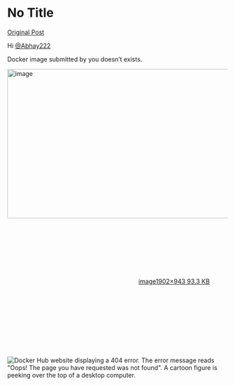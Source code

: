 # No Title

[Original Post](https://discourse.onlinedegree.iitm.ac.in/t/171141/339)

<p>Hi <a class="mention" href="/u/abhay222">@Abhay222</a></p>
<p>Docker image submitted by you doesn’t exists.</p>
<p><div class="lightbox-wrapper"><a class="lightbox" href="https://europe1.discourse-cdn.com/flex013/uploads/iitm/original/3X/f/6/f633d628d646e068273aef8682b5405527cabb65.png" data-download-href="/uploads/short-url/z80w3xlHyTgN8aLgm9GStYGi7mB.png?dl=1" title="image" rel="noopener nofollow ugc"><img src="https://europe1.discourse-cdn.com/flex013/uploads/iitm/optimized/3X/f/6/f633d628d646e068273aef8682b5405527cabb65_2_690x342.png" alt="image" data-base62-sha1="z80w3xlHyTgN8aLgm9GStYGi7mB" width="690" height="342" srcset="https://europe1.discourse-cdn.com/flex013/uploads/iitm/optimized/3X/f/6/f633d628d646e068273aef8682b5405527cabb65_2_690x342.png, https://europe1.discourse-cdn.com/flex013/uploads/iitm/optimized/3X/f/6/f633d628d646e068273aef8682b5405527cabb65_2_1035x513.png 1.5x, https://europe1.discourse-cdn.com/flex013/uploads/iitm/optimized/3X/f/6/f633d628d646e068273aef8682b5405527cabb65_2_1380x684.png 2x" data-dominant-color="154060"><div class="meta"><svg class="fa d-icon d-icon-far-image svg-icon" aria-hidden="true"><use href="#far-image"></use></svg><span class="filename">image</span><span class="informations">1902×943 93.3 KB</span><svg class="fa d-icon d-icon-discourse-expand svg-icon" aria-hidden="true"><use href="#discourse-expand"></use></svg></div></a></div></p>

![Docker Hub website displaying a 404 error. The error message reads "Oops! The page you have requested was not found". A cartoon figure is peeking over the top of a desktop computer.](https://europe1.discourse-cdn.com/flex013/uploads/iitm/optimized/3X/f/6/f633d628d646e068273aef8682b5405527cabb65_2_690x342.png)